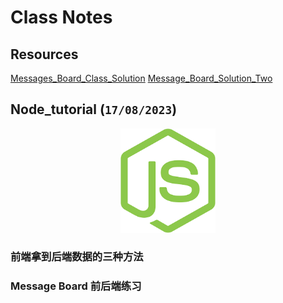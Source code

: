 # Class Notes

## Resources
[Messages_Board_Class_Solution](https://github.com/ESJiang/JR16-notes/tree/main/Messages_Board_Class_Solution)
[Message_Board_Solution_Two](https://github.com/ESJiang/JR16-notes/tree/main/Message_Board_Solution_Two)

## Node_tutorial (`17/08/2023`)
<p align='center'><img src='../image/nodejs.png' width='30%' height='30%' /></p>

### 前端拿到后端数据的三种方法

### Message Board 前后端练习